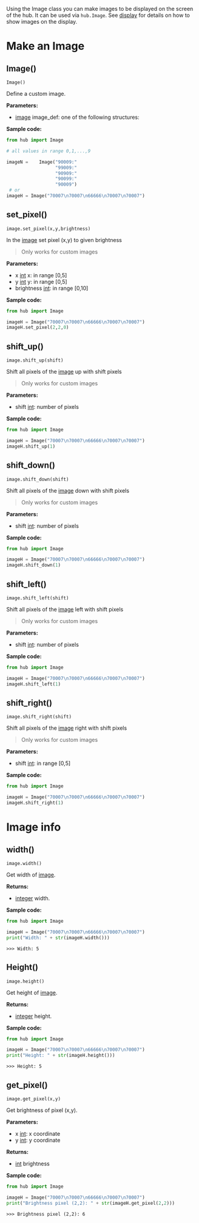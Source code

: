Using the Image class you can make images to be displayed on the screen of the hub. It can be used via `hub.Image`. See [display](display.md) for details on how to show images on the display.

# Make an Image

## Image()

`Image()`

Define a custom image. 

__Parameters:__

*  [image](data_types.md#image) image_def: one of the following structures:

__Sample code:__

``` python
from hub import Image

# all values in range 0,1,...,9

imageN =    Image("90009:"
                  "99009:"
                  "90909:"
                  "90099:"
                  "90009")    
 # or
imageH = Image("70007\n70007\n66666\n70007\n70007")
```

## set_pixel()

`image.set_pixel(x,y,brightness)`

In the [image](data_types.md#image) set pixel (x,y) to given brightness

> Only works for custom images

__Parameters:__

*  x [int](data_types.md#int) x: in range [0,5]
*  y [int](data_types.md#int) y: in range [0,5]
*  brightness [int](data_types.md#int):  in range [0,10]

__Sample code:__

``` python
from hub import Image

imageH = Image("70007\n70007\n66666\n70007\n70007")
imageH.set_pixel(2,2,0)
```

## shift_up()

`image.shift_up(shift)`

Shift all pixels of the [image](data_types.md#image) up with shift pixels

> Only works for custom images

__Parameters:__

*  shift [int](data_types.md#int): number of pixels

__Sample code:__

``` python
from hub import Image

imageH = Image("70007\n70007\n66666\n70007\n70007")
imageH.shift_up(1)
```

## shift_down()

`image.shift_down(shift)`

Shift all pixels of the [image](data_types.md#image) down with shift pixels

> Only works for custom images

__Parameters:__

*  shift [int](data_types.md#int): number of pixels

__Sample code:__

``` python
from hub import Image

imageH = Image("70007\n70007\n66666\n70007\n70007")
imageH.shift_down(1)
```

## shift_left()

`image.shift_left(shift)`

Shift all pixels of the [image](data_types.md#image) left with shift pixels

> Only works for custom images

__Parameters:__

*  shift [int](data_types.md#int): number of pixels

__Sample code:__

``` python
from hub import Image

imageH = Image("70007\n70007\n66666\n70007\n70007")
imageH.shift_left(1)
```
## shift_right()

`image.shift_right(shift)`

Shift all pixels of the [image](data_types.md#image) right with shift pixels

> Only works for custom images

__Parameters:__

*  shift [int](data_types.md#int): in range [0,5]

__Sample code:__

``` python
from hub import Image

imageH = Image("70007\n70007\n66666\n70007\n70007")
imageH.shift_right(1)
```
# Image info

## width()

`image.width()` 

Get width of [image](data_types.md#image).

__Returns:__

*  [integer](data_types.md#integer) width.

__Sample code:__

``` python
from hub import Image

imageH = Image("70007\n70007\n66666\n70007\n70007")
print("Width: " + str(imageH.width()))
```

```
>>> Width: 5
```
## Height()

`image.height()` 

Get height of [image](data_types.md#image).

__Returns:__

*  [integer](data_types.md#integer) height.

__Sample code:__

``` python
from hub import Image

imageH = Image("70007\n70007\n66666\n70007\n70007")
print("Height: " + str(imageH.height()))
```

```
>>> Height: 5
```

## get_pixel()

`image.get_pixel(x,y)` 

Get brightness of pixel (x,y).

__Parameters:__

*  x [int](data_types.md#int): x coordinate
*  y [int](data_types.md#int): y coordinate

__Returns:__

*  [int](data_types.md#int) brightness

__Sample code:__

``` python
from hub import Image

imageH = Image("70007\n70007\n66666\n70007\n70007")
print("Brightness pixel (2,2): " + str(imageH.get_pixel(2,2)))
```

```
>>> Brightness pixel (2,2): 6
```